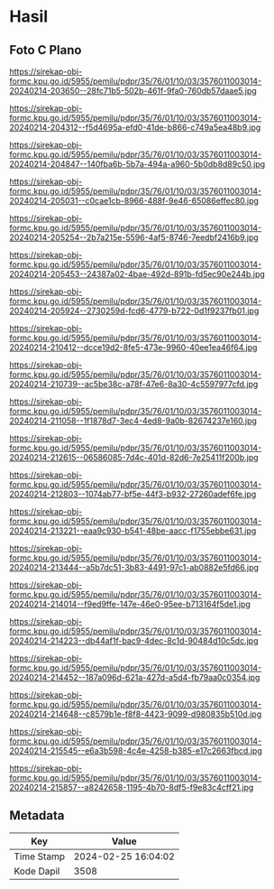 # Hasil

## Foto C Plano

https://sirekap-obj-formc.kpu.go.id/5955/pemilu/pdpr/35/76/01/10/03/3576011003014-20240214-203650--28fc71b5-502b-461f-9fa0-760db57daae5.jpg

https://sirekap-obj-formc.kpu.go.id/5955/pemilu/pdpr/35/76/01/10/03/3576011003014-20240214-204312--f5d4695a-efd0-41de-b866-c749a5ea48b9.jpg

https://sirekap-obj-formc.kpu.go.id/5955/pemilu/pdpr/35/76/01/10/03/3576011003014-20240214-204847--140fba6b-5b7a-494a-a960-5b0db8d89c50.jpg

https://sirekap-obj-formc.kpu.go.id/5955/pemilu/pdpr/35/76/01/10/03/3576011003014-20240214-205031--c0cae1cb-8966-488f-9e46-65086effec80.jpg

https://sirekap-obj-formc.kpu.go.id/5955/pemilu/pdpr/35/76/01/10/03/3576011003014-20240214-205254--2b7a215e-5596-4af5-8746-7eedbf2416b9.jpg

https://sirekap-obj-formc.kpu.go.id/5955/pemilu/pdpr/35/76/01/10/03/3576011003014-20240214-205453--24387a02-4bae-492d-891b-fd5ec90e244b.jpg

https://sirekap-obj-formc.kpu.go.id/5955/pemilu/pdpr/35/76/01/10/03/3576011003014-20240214-205924--2730259d-fcd6-4779-b722-0d1f9237fb01.jpg

https://sirekap-obj-formc.kpu.go.id/5955/pemilu/pdpr/35/76/01/10/03/3576011003014-20240214-210412--dcce19d2-8fe5-473e-9960-40ee1ea46f64.jpg

https://sirekap-obj-formc.kpu.go.id/5955/pemilu/pdpr/35/76/01/10/03/3576011003014-20240214-210739--ac5be38c-a78f-47e6-8a30-4c5597977cfd.jpg

https://sirekap-obj-formc.kpu.go.id/5955/pemilu/pdpr/35/76/01/10/03/3576011003014-20240214-211058--1f1878d7-3ec4-4ed8-9a0b-82674237e160.jpg

https://sirekap-obj-formc.kpu.go.id/5955/pemilu/pdpr/35/76/01/10/03/3576011003014-20240214-212615--06586085-7d4c-401d-82d6-7e25411f200b.jpg

https://sirekap-obj-formc.kpu.go.id/5955/pemilu/pdpr/35/76/01/10/03/3576011003014-20240214-212803--1074ab77-bf5e-44f3-b932-27260adef6fe.jpg

https://sirekap-obj-formc.kpu.go.id/5955/pemilu/pdpr/35/76/01/10/03/3576011003014-20240214-213221--eaa9c930-b541-48be-aacc-f1755ebbe631.jpg

https://sirekap-obj-formc.kpu.go.id/5955/pemilu/pdpr/35/76/01/10/03/3576011003014-20240214-213444--a5b7dc51-3b83-4491-97c1-ab0882e5fd66.jpg

https://sirekap-obj-formc.kpu.go.id/5955/pemilu/pdpr/35/76/01/10/03/3576011003014-20240214-214014--f9ed9ffe-147e-46e0-95ee-b713164f5de1.jpg

https://sirekap-obj-formc.kpu.go.id/5955/pemilu/pdpr/35/76/01/10/03/3576011003014-20240214-214223--db44af1f-bac9-4dec-8c1d-90484d10c5dc.jpg

https://sirekap-obj-formc.kpu.go.id/5955/pemilu/pdpr/35/76/01/10/03/3576011003014-20240214-214452--187a096d-621a-427d-a5d4-fb79aa0c0354.jpg

https://sirekap-obj-formc.kpu.go.id/5955/pemilu/pdpr/35/76/01/10/03/3576011003014-20240214-214648--c8579b1e-f8f8-4423-9099-d980835b510d.jpg

https://sirekap-obj-formc.kpu.go.id/5955/pemilu/pdpr/35/76/01/10/03/3576011003014-20240214-215545--e6a3b598-4c4e-4258-b385-e17c2663fbcd.jpg

https://sirekap-obj-formc.kpu.go.id/5955/pemilu/pdpr/35/76/01/10/03/3576011003014-20240214-215857--a8242658-1195-4b70-8df5-f9e83c4cff21.jpg


## Metadata

| Key        | Value               |
| ---------- | ------------------- |
| Time Stamp | 2024-02-25 16:04:02 |
| Kode Dapil | 3508                |



